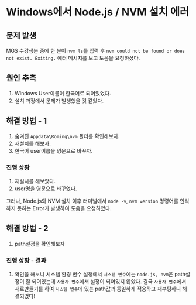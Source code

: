 # Windows에서 Node.js / NVM 설치 에러

## 문제 발생

MGS 수강생분 중에 한 분이
`nvm ls`를 입력 후 `nvm could not be found or does not exist. Exiting.` 에러 메시지를 보고 도움을 요청하셨다.

## 원인 추측

1. Windows User이름이 한국어로 되어있었다.
2. 설치 과정에서 문제가 발생했을 것 같았다.

## 해결 방법 - 1

1. 숨겨진 `Appdata\Roming\nvm` 폴더를 확인해보자.
2. 재설치를 해보자.
3. 한국어 user이름을 영문으로 바꾸자.

### 진행 상황

1. 재설치를 해보았다.
2. user명을 영문으로 바꾸었다.

그러나, Node.js와 NVM 설치 이후 터미널에서 `node -v`, `nvm version` 명령어를 인식하지 못하는 Error가 발생하여 도움을 요청하였다.

## 해결 방법 - 2

1. path설정을 확인해보자

### 진행 상황 - 결과

1. 확인을 해보니 시스템 환경 변수 설정에서 `시스템 변수`에는 `node.js, nvm`은 path설정이 잘 되어있는데 `사용자 변수`에서 설정이 되어있지 않았다. 결국 `사용자 변수`에서 새로만들기를 하여 `시스템 변수`에 있는 path값과 동일하게 적용하고 재부팅하니 해결되었다!
